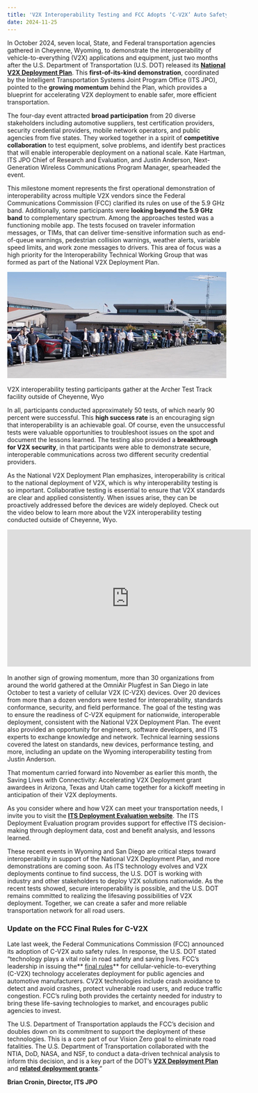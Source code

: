 ```yaml
---
title: 'V2X Interoperability Testing and FCC Adopts ‘C-V2X’ Auto Safety Spectrum Rules: A Message from Brian Cronin'
date: 2024-11-25
---
```

In October 2024, seven local, State, and Federal transportation agencies gathered in Cheyenne, Wyoming, to demonstrate the interoperability of vehicle-to-everything (V2X) applications and equipment, just two months after the U.S. Department of Transportation (U.S. DOT) released its [**National V2X Deployment Plan**](https://www.its.dot.gov/research_areas/emerging_tech/htm/Next_Landing.htm). This **first-of-its-kind demonstration**, coordinated by the Intelligent Transportation Systems Joint Program Office (ITS JPO), pointed to the **growing momentum** behind the Plan, which provides a blueprint for accelerating V2X deployment to enable safer, more efficient transportation.  

The four-day event attracted **broad participation** from 20 diverse stakeholders including automotive suppliers, test certification providers, security credential providers, mobile network operators, and public agencies from five states. They worked together in a spirit of **competitive collaboration** to test equipment, solve problems, and identify best practices that will enable interoperable deployment on a national scale. Kate Hartman, ITS JPO Chief of Research and Evaluation, and Justin Anderson, Next-Generation Wireless Communications Program Manager, spearheaded the event.

This milestone moment represents the first operational demonstration of interoperability across multiple V2X vendors since the Federal Communications Commission (FCC) clarified its rules on use of the 5.9 GHz band. Additionally, some participants were **looking beyond the 5.9 GHz band** to complementary spectrum. Among the approaches tested was a functioning mobile app.
The tests focused on traveler information messages, or TIMs, that can deliver time-sensitive information such as end-of-queue warnings, pedestrian collision warnings, weather alerts, variable speed limits, and work zone messages to drivers. This area of focus was a high priority for the Interoperability Technical Working Group that was formed as part of the National V2X Deployment Plan.

![V2X interoperability testing participants gather at the Archer Test Track facility outside of Cheyenne, Wyo](blog-images/v2x_interoperability.jpg)  

V2X interoperability testing participants gather at the Archer Test Track facility outside of Cheyenne, Wyo

In all, participants conducted approximately 50 tests, of which nearly 90 percent were successful. This **high success rate** is an encouraging sign that interoperability is an achievable goal. Of course, even the unsuccessful tests were valuable opportunities to troubleshoot issues on the spot and document the lessons learned. The testing also provided a **breakthrough for V2X security**, in that participants were able to demonstrate secure, interoperable communications across two different security credential providers.  

As the National V2X Deployment Plan emphasizes, interoperability is critical to the national deployment of V2X, which is why interoperability testing is so important. Collaborative testing is essential to ensure that V2X standards are clear and applied consistently. When issues arise, they can be proactively addressed before the devices are widely deployed. Check out the video below to learn more about the V2X interoperability testing conducted outside of Cheyenne, Wyo.  

<iframe width="560" height="315" src="https://www.youtube.com/embed/BTrlS1ZMv2M?si=hGBB_ArqI_XohfY0&amp;enablejsapi=1&amp;origin=https%3A%2F%2Fwww.its.dot.gov" title="Wyoming Interoperability Testing" frameborder="0" allow="accelerometer; autoplay; clipboard-write; encrypted-media; gyroscope; picture-in-picture; web-share" referrerpolicy="strict-origin-when-cross-origin" allowfullscreen="" data-gtm-yt-inspected-11586669_11="true" id="116464050" data-gtm-yt-inspected-10="true"></iframe>

In another sign of growing momentum, more than 30 organizations from around the world gathered at the OmniAir Plugfest in San Diego in late October to test a variety of cellular V2X (C-V2X) devices. Over 20 devices from more than a dozen vendors were tested for interoperability, standards conformance, security, and field performance. The goal of the testing was to ensure the readiness of C-V2X equipment for nationwide, interoperable deployment, consistent with the National V2X Deployment Plan. The event also provided an opportunity for engineers, software developers, and ITS experts to exchange knowledge and network. Technical learning sessions covered the latest on standards, new devices, performance testing, and more, including an update on the Wyoming interoperability testing from Justin Anderson.

That momentum carried forward into November as earlier this month, the Saving Lives with Connectivity: Accelerating V2X Deployment grant awardees in Arizona, Texas and Utah came together for a kickoff meeting in anticipation of their V2X deployments.  

As you consider where and how V2X can meet your transportation needs, I invite you to visit the [**ITS Deployment Evaluation website**](https://www.itskrs.its.dot.gov/). The ITS Deployment Evaluation program provides support for effective ITS decision-making through deployment data, cost and benefit analysis, and lessons learned.  

These recent events in Wyoming and San Diego are critical steps toward interoperability in support of the National V2X Deployment Plan, and more demonstrations are coming soon. As ITS technology evolves and V2X deployments continue to find success, the U.S. DOT is working with industry and other stakeholders to deploy V2X solutions nationwide. As the recent tests showed, secure interoperability is possible, and the U.S. DOT remains committed to realizing the lifesaving possibilities of V2X deployment. Together, we can create a safer and more reliable transportation network for all road users.  

### **Update on the FCC Final Rules for C-V2X**  

Late last week, the Federal Communications Commission (FCC) announced its adoption of C-V2X auto safety rules. In response, the U.S. DOT stated “technology plays a vital role in road safety and saving lives. FCC’s leadership in issuing the** [final rules](https://docs.fcc.gov/public/attachments/DOC-407683A1.pdf)** for cellular-vehicle-to-everything (C-V2X) technology accelerates deployment for public agencies and automotive manufacturers. CV2X technologies include crash avoidance to detect and avoid crashes, protect vulnerable road users, and reduce traffic congestion. FCC’s ruling both provides the certainty needed for industry to bring these life-saving technologies to market, and encourages public agencies to invest.

The U.S. Department of Transportation applauds the FCC’s decision and doubles down on its commitment to support the deployment of these technologies. This is a core part of our Vision Zero goal to eliminate road fatalities. The U.S. Department of Transportation collaborated with the NTIA, DoD, NASA, and NSF, to conduct a data-driven technical analysis to inform this decision, and is a key part of the DOT’s [**V2X Deployment Plan**](https://www.its.dot.gov/research_areas/emerging_tech/htm/ITS_V2X_CommunicationSummit.htm) and [**related deployment grants**](https://highways.dot.gov/newsroom/usdot-awards-nearly-60-million-advanced-vehicle-technology-grants-arizona-texas-and-utah).”

**Brian Cronin, Director, ITS JPO**